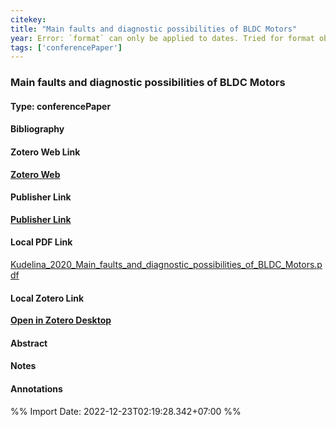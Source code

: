 ```yaml
---
citekey:   
title: "Main faults and diagnostic possibilities of BLDC Motors"
year: Error: `format` can only be applied to dates. Tried for format object
tags: ['conferencePaper']
---
```


### Main faults and diagnostic possibilities of BLDC Motors  

#### Type: conferencePaper

#### Bibliography
  

#### Zotero Web Link
[**Zotero Web**](http://zotero.org/users/242940/items/XNHXF5PY)  

#### Publisher Link
[**Publisher Link**]()  

#### Local PDF Link
[Kudelina_2020_Main_faults_and_diagnostic_possibilities_of_BLDC_Motors.pdf](file:///C:/Users/User/Zotero/storage/EGDLGJGY/Kudelina_2020_Main_faults_and_diagnostic_possibilities_of_BLDC_Motors.pdf)  

#### Local Zotero Link
[**Open in Zotero Desktop**](zotero://select/library/items/XNHXF5PY)  

#### Abstract


#### Notes


#### Annotations


%% Import Date: 2022-12-23T02:19:28.342+07:00 %%
